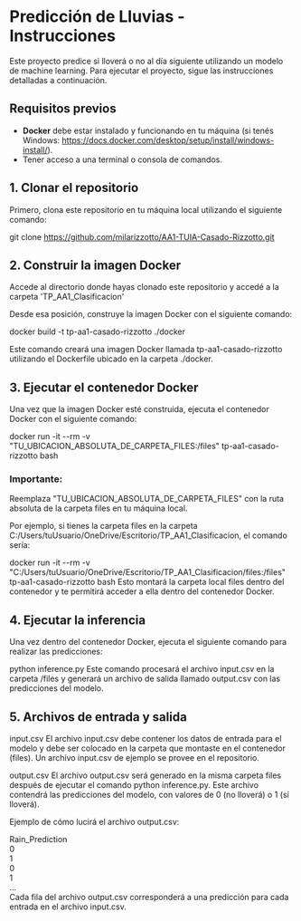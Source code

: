 # Predicción de Lluvias - Instrucciones

Este proyecto predice si lloverá o no al día siguiente utilizando un modelo de machine learning. Para ejecutar el proyecto, sigue las instrucciones detalladas a continuación.

## Requisitos previos

- **Docker** debe estar instalado y funcionando en tu máquina (si tenés Windows: https://docs.docker.com/desktop/setup/install/windows-install/).
- Tener acceso a una terminal o consola de comandos.

## 1. Clonar el repositorio

Primero, clona este repositorio en tu máquina local utilizando el siguiente comando:

git clone https://github.com/milarizzotto/AA1-TUIA-Casado-Rizzotto.git

## 2. Construir la imagen Docker
Accede al directorio donde hayas clonado este repositorio y accedé a la carpeta 'TP_AA1_Clasificacion'

Desde esa posición, construye la imagen Docker con el siguiente comando:

docker build -t tp-aa1-casado-rizzotto ./docker

Este comando creará una imagen Docker llamada tp-aa1-casado-rizzotto utilizando el Dockerfile ubicado en la carpeta ./docker.

## 3. Ejecutar el contenedor Docker
Una vez que la imagen Docker esté construida, ejecuta el contenedor Docker con el siguiente comando:

docker run -it --rm -v "TU_UBICACION_ABSOLUTA_DE_CARPETA_FILES:/files" tp-aa1-casado-rizzotto bash

### Importante:
Reemplaza "TU_UBICACION_ABSOLUTA_DE_CARPETA_FILES" con la ruta absoluta de la carpeta files en tu máquina local.

Por ejemplo, si tienes la carpeta files en la carpeta C:/Users/tuUsuario/OneDrive/Escritorio/TP_AA1_Clasificacion, el comando sería:

docker run -it --rm -v "C:/Users/tuUsuario/OneDrive/Escritorio/TP_AA1_Clasificacion/files:/files" tp-aa1-casado-rizzotto bash
Esto montará la carpeta local files dentro del contenedor y te permitirá acceder a ella dentro del contenedor Docker.

## 4. Ejecutar la inferencia
Una vez dentro del contenedor Docker, ejecuta el siguiente comando para realizar las predicciones:

python inference.py
Este comando procesará el archivo input.csv en la carpeta /files y generará un archivo de salida llamado output.csv con las predicciones del modelo.

## 5. Archivos de entrada y salida
input.csv
El archivo input.csv debe contener los datos de entrada para el modelo y debe ser colocado en la carpeta que montaste en el contenedor (files). Un archivo input.csv de ejemplo se provee en el repositorio.

output.csv
El archivo output.csv será generado en la misma carpeta files después de ejecutar el comando python inference.py. Este archivo contendrá las predicciones del modelo, con valores de 0 (no lloverá) o 1 (sí lloverá).

Ejemplo de cómo lucirá el archivo output.csv:

Rain_Prediction  
0  
1  
0  
1  
...  
Cada fila del archivo output.csv corresponderá a una predicción para cada entrada en el archivo input.csv.
